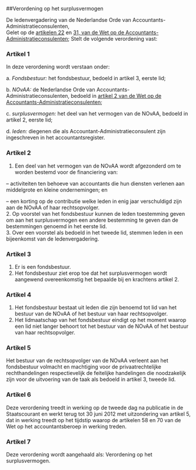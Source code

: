 <meta http-equiv='Content-Type' content='text/html; charset=utf-8' />

##Verordening op het surplusvermogen

De ledenvergadering van de Nederlandse Orde van Accountants-Administratieconsulenten,  
Gelet op de [artikelen 22](../../../../../../wet/wet/op/de/accountants-administratieconsulenten/BWBR0002856/README.md) en [31, van de Wet op de Accountants-Administratieconsulenten](../../../../../../wet/wet/op/de/accountants-administratieconsulenten/BWBR0002856/README.md);
Stelt de volgende verordening vast:    

### Artikel  1  

In deze verordening wordt verstaan onder: 

a.  *Fondsbestuur:* het fondsbestuur, bedoeld in artikel 3, eerste lid;  

b.  *NOvAA:* de Nederlandse Orde van Accountants-Administratieconsulenten, bedoeld in [artikel 2 van de Wet op de Accountants-Administratieconsulenten](../../../../../../wet/wet/op/de/accountants-administratieconsulenten/BWBR0002856/README.md);  

c.  *surplusvermogen:* het deel van het vermogen van de NOvAA, bedoeld in artikel 2, eerste lid;  

d.  *leden:* diegenen die als Accountant-Administratieconsulent zijn ingeschreven in het accountantsregister.   

### Artikel  2  

1.  Een deel van het vermogen van de NOvAA wordt afgezonderd om te worden bestemd voor de financiering van: 

– activiteiten ten behoeve van accountants die hun diensten verlenen aan middelgrote en kleine ondernemingen; en  

– een korting op de contributie welke leden in enig jaar verschuldigd zijn aan de NOvAA of haar rechtsopvolger.     
2.  Op voorstel van het fondsbestuur kunnen de leden toestemming geven om aan het surplusvermogen een andere bestemming te geven dan de bestemmingen genoemd in het eerste lid.   
3.  Over een voorstel als bedoeld in het tweede lid, stemmen leden in een bijeenkomst van de ledenvergadering.  

### Artikel  3  

1.  Er is een fondsbestuur.   
2.  Het fondsbestuur ziet erop toe dat het surplusvermogen wordt aangewend overeenkomstig het bepaalde bij en krachtens artikel 2.  

### Artikel  4  

1.  Het fondsbestuur bestaat uit leden die zijn benoemd tot lid van het bestuur van de NOvAA of het bestuur van haar rechtsopvolger.   
2.  Het lidmaatschap van het fondsbestuur eindigt op het moment waarop een lid niet langer behoort tot het bestuur van de NOvAA of het bestuur van haar rechtsopvolger.  

### Artikel  5  

Het bestuur van de rechtsopvolger van de NOvAA verleent aan het fondsbestuur volmacht en machtiging voor de privaatrechtelijke rechthandelingen respectievelijk de feitelijke handelingen die noodzakelijk zijn voor de uitvoering van de taak als bedoeld in artikel 3, tweede lid. 

### Artikel  6  

Deze verordening treedt in werking op de tweede dag na publicatie in de Staatscourant en werkt terug tot 30 juni 2012 met uitzondering van artikel 5, dat in werking treedt op het tijdstip waarop de artikelen 58 en 70 van de Wet op het accountantsberoep in werking treden. 

### Artikel  7  

Deze verordening wordt aangehaald als: Verordening op het surplusvermogen. 

